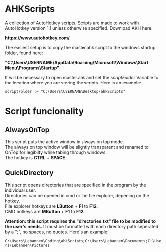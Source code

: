 # AHKScripts
A collection of AutoHotkey scripts. Scripts are made to work with AutoHotkey version 1.1 unless otherwise specified. Download AKH here:

**https://www.autohotkey.com/**

The easiest setup is to copy the master.ahk script to the windows startup folder, found here:

**"C:\Users\USERNAME\AppData\Roaming\Microsoft\Windows\Start Menu\Programs\Startup"**

It will be necessary to open master.ahk and set the *scriptFolder* Variable to the location where you are storing the scripts. Here is an example:

`scriptFolder := "C:\Users\USERNAME\Desktop\ahkScripts"`

# Script funcionality

## AlwaysOnTop
This script puts the active window in always on top mode.<br>
The always on top window will be slightly transparent and renamed to OnTop for legibilty while tabing through windows.<br>
The hotkey is **CTRL** + **SPACE**.

## QuickDirectory
This script opens directories that are specified in the program by the individual user.<br>
Directories can be opened in cmd or the file explorer, depening on the hotkey.<br>
File explorer hotkeys are **LButton** + **F1** to **F12**.<br>
CMD hotkeys are **MButton** + **F1** to **F12**.

**Attention: this script requires the "directories.txt" file to be modified to the user's needs.**
It must be formatted with each directory path seperated by a ";", no spaces, no quotes. Here's an example:

`C:\Users\Lebannen\Coding\ahkScripts;C:\Users\Lebannen\Documents;C:\Users\Lebannen\Pictures`
